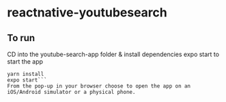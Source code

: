 # reactnative-youtubesearch

## To run 
CD into the youtube-search-app folder & install dependencies
expo start to start the app
``` cd youtube-search-app
yarn install
expo start```
From the pop-up in your browser choose to open the app on an iOS/Android simulator or a physical phone. 
